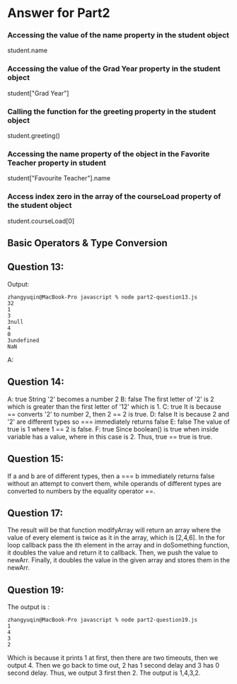 # Answer for Part2
### Accessing the value of the name property in the student object
student.name
### Accessing the value of the Grad Year property in the student object
student["Grad Year"]
### Calling the function for the greeting property in the student object
student.greeting()
### Accessing the name property of the object in the Favorite Teacher property in student
student["Favourite Teacher"].name
### Access index zero in the array of the courseLoad property of the student object
student.courseLoad[0]
 
## Basic Operators & Type Conversion 
## Question 13:
Output:
```
zhangyuqin@MacBook-Pro javascript % node part2-question13.js
32
1
3
3null
4
0
3undefined
NaN
```
A:

## Question 14:
A: true String '2' becomes a number 2
B: false The first letter of '2' is 2 which is greater than the first letter of '12' which is 1.
C: true It is because == converts '2' to number 2, then 2 == 2 is true.
D: false It is because 2 and '2' are different types so === immediately returns false
E: false The value of true is 1 where 1 == 2 is false.
F: true Since boolean() is true when inside variable has a value, where in this case is 2. Thus, true == true is true.

## Question 15:
If a and b are of different types, then a === b immediately returns false without an attempt to convert them, while operands of different types are converted to numbers by the equality operator ==.

## Question 17:
The result will be that function modifyArray will return an array where the value of every element is twice as it in the array, which is [2,4,6]. In the for loop callback pass the ith element in the array and in doSomething function, it doubles the value and return it to callback. Then, we push the value to newArr. Finally, it doubles the value in the given array and stores them in the newArr.

## Question 19:
The output is :
```
zhangyuqin@MacBook-Pro javascript % node part2-question19.js
1
4
3
2
```
Which is because it prints 1 at first, then there are two timeouts, then we output 4. Then we go back to time out, 2 has 1 second delay and 3 has 0 second delay. Thus, we output 3 first then 2. The output is 1,4,3,2.